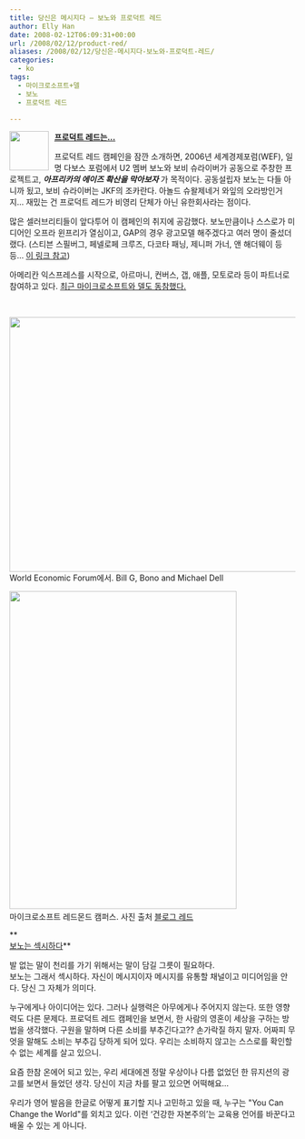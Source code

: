 ```yaml
---
title: 당신은 메시지다 – 보노와 프로덕트 레드
author: Elly Han
date: 2008-02-12T06:09:31+00:00
url: /2008/02/12/product-red/
aliases: /2008/02/12/당신은-메시지다-보노와-프로덕트-레드/
categories:
  - ko
tags:
  - 마이크로소프트+델
  - 보노
  - 프로덕트 레드

---
```

**<u><img style="margin:0 10px 0 0;" height="69" src="https://i0.wp.com/ellyhan.cafe24.com/wp-content/uploads/2008/02/xe33pyj48h.gif?fit=739%2C69" align="left" data-recalc-dims="1" /></u>**

**<u></u>**

**<u></u>**

**<u></u>**

**<u>프로덕트 레드는&#8230;</u>**



프로덕트 레드 캠페인을 잠깐 소개하면, 2006년 세계경제포럼(WEF), 일명 다보스 포럼에서 U2 멤버 보노와 보비 슈라이버가 공동으로 주창한 프로젝트고, **_아프리카의 에이즈 확산을 막아보자_** 가 목적이다. 공동설립자 보노는 다들 아니까 됬고, 보비 슈라이버는 JKF의 조카란다. 아놀드 슈왈제네거 와잎의 오라방인거지&#8230; 재밌는 건 프로덕트 레드가 비영리 단체가 아닌 유한회사라는 점이다. 

많은 셀러브리티들이 앞다투어 이 캠페인의 취지에 공감했다. 보노만큼이나 스스로가 미디어인 오프라 윈프리가 열심이고, GAP의 경우 광고모델 해주겠다고 여러 명이 줄섰더랬다. (스티븐 스필버그, 페넬로페 크루즈, 다코타 패닝, 제니퍼 가너, 앤 해더웨이 등등&#8230; [이 링크 참고][1])

아메리칸 익스프레스를 시작으로, 아르마니, 컨버스, 갭, 애플, 모토로라 등이 파트너로 참여하고 있다. [최근 마이크로소프트와 델도 동참했다.][2]

 

<img height="448" src="https://i1.wp.com/ellyhan.cafe24.com/wp-content/uploads/2008/02/xbkv4gmofc.jpg?resize=640%2C448" width="640" data-recalc-dims="1" />  
World Economic Forum에서. Bill G, Bono and Michael Dell

<img height="559" src="https://i1.wp.com/ellyhan.cafe24.com/wp-content/uploads/2008/02/xzfkaiwex5.jpg?resize=400%2C559" width="400" data-recalc-dims="1" />    
마이크로소프트 레드몬드 캠퍼스. 사진 출처 [블로그 레드][3] 

**       <u><br />보노는 섹시하다</u>**

발 없는 말이 천리를 가기 위해서는 말이 담길 그릇이 필요하다.   
보노는 그래서 섹시하다. 자신이 메시지이자 메시지를 유통할 채널이고 미디어임을 안다. 당신 그 자체가 의미다.

누구에게나 아이디어는 있다. 그러나 실행력은 아무에게나 주어지지 않는다. 또한 영향력도 다른 문제다. 프로덕트 레드 캠페인을 보면서, 한 사람의 영혼이 세상을 구하는 방법을 생각했다. 구원을 말하며 다른 소비를 부추긴다고?? 손가락질 하지 말자. 어짜피 무엇을 말해도 소비는 부추김 당하게 되어 있다. 우리는 소비하지 않고는 스스로를 확인할 수 없는 세계를 살고 있으니.

요즘 한참 온에어 되고 있는, 우리 세대에겐 정말 우상이나 다름 없었던 한 뮤지션의 광고를 보면서 들었던 생각. 당신이 지금 차를 팔고 있으면 어떡해요&#8230;

우리가 영어 발음을 한글로 어떻게 표기할 지나 고민하고 있을 때, 누구는 "You Can Change the World"를 외치고 있다. 이런 &#8216;건강한 자본주의&#8217;는 교육용 언어를 바꾼다고 배울 수 있는 게 아니다.

 [1]: http://www.gap.com/browse/home.do?cid=16591
 [2]: http://www.microsoft.com/windows/products/windowsvista/joinred/
 [3]: http://joinred.blogspot.com/